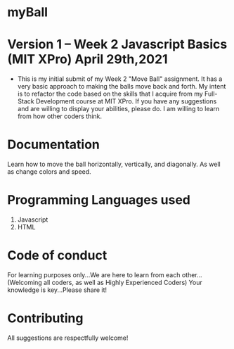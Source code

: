 # myBall

# Version 1 – Week 2 Javascript Basics (MIT XPro) April 29th,2021

* This is my initial submit of my Week 2 "Move Ball" assignment.  It has a very basic approach to making the balls move back and forth.  My intent is to refactor the code based on the skills that I acquire from my Full-Stack Development course at MIT XPro.  If you have any suggestions and are willing to display your abilities, please do.  I am willing to learn from how other coders think. 

# Documentation

Learn how to move the ball horizontally, vertically, and diagonally.  As well as change colors and speed.

# Programming Languages used
1) Javascript
2) HTML

# Code of conduct
For learning purposes only...We are here to learn from each other...(Welcoming all coders, as well as Highly Experienced Coders) Your knowledge is key...Please share it!

# Contributing
All suggestions are respectfully welcome! 
